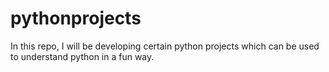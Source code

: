 # pythonprojects
In this repo, I will be developing certain python projects which can be used to understand python in a fun way.
